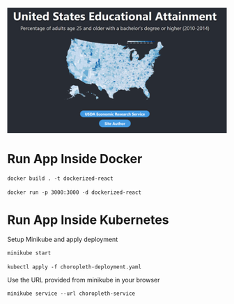 ![front page](front-page.PNG)

# Run App Inside Docker
```
docker build . -t dockerized-react

docker run -p 3000:3000 -d dockerized-react
```

# Run App Inside Kubernetes
Setup Minikube and apply deployment
```
minikube start

kubectl apply -f choropleth-deployment.yaml
```

Use the URL provided from minikube in your browser
```
minikube service --url choropleth-service
```
